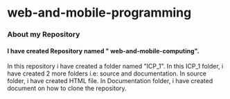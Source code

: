 # web-and-mobile-programming
### About my Repository
#### I have created Repository named " web-and-mobile-computing".
In this repository i have created a folder named "ICP_1".
In this ICP_1 folder, i have created 2 more folders i.e: source and documentation.
In source folder, i have created HTML file.
In Documentation folder, i have created document on how to clone the repository.
